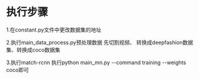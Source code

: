 # 执行步骤
1.在constant.py文件中更改数据集的地址

2.执行main_data_process.py预处理数据
  先切割视频、 转换成deepfashion数据集、转换成coco数据集

3.执行match-rcnn
  执行python main_mn.py --command training --weights coco即可
